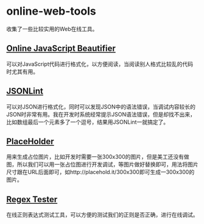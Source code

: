 # online-web-tools
收集了一些比较实用的Web在线工具。

## [Online JavaScript Beautifier](http://jsbeautifier.org/)
可以对JavaScript代码进行格式化，以方便阅读，当阅读别人格式比较乱的代码时尤其有用。

## [JSONLint](http://jsonlint.com/)
可以对JSON进行格式化，同时可以发现JSON中的语法错误，当调试内容较长的JSON时非常有用。我在开发时系统经常提示JSON语法错误，但是却找不出来，比如数组最后一个元素多了一个逗号，结果用JSONLint一就搞定了。

## [PlaceHolder](http://placehold.it/)
用来生成占位图片，比如开发时需要一张300x300的图片，但是美工还没有做图，所以我们可以用一张占位图进行开发调试，等图片做好替换即可，用法将图片尺寸跟在URL后面即可，如http://placehold.it/300x300即可生成一300x300的图片。

## [Regex Tester](http://regexpal.com/)
在线正则表达式测试工具，可以方便的测试我们的正则是否正确，进行在线调试。
